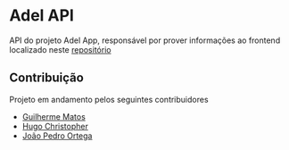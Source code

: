 # Adel API
API do projeto Adel App, responsável por prover informações ao frontend localizado neste [repositório](https://pages.github.com/)

## Contribuição

Projeto em andamento pelos seguintes contribuidores
 - [Guilherme Matos](https://github.com/GuilhermeMat)
 - [Hugo Christopher](https://github.com/hugochristopher)
 - [João Pedro Ortega](https://github.com/joao-ortega)

